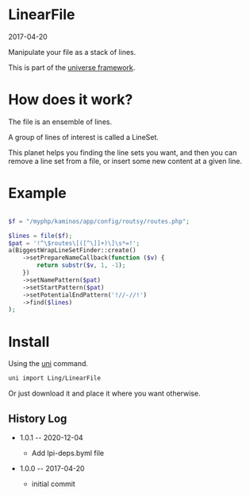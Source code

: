 LinearFile
===============
2017-04-20



Manipulate your file as a stack of lines.


This is part of the [universe framework](https://github.com/karayabin/universe-snapshot).



How does it work?
==================

The file is an ensemble of lines.

A group of lines of interest is called a LineSet.

This planet helps you finding the line sets you want, and then you can remove a line set from a file,
or insert some new content at a given line.




Example
============

```php

$f = "/myphp/kaminos/app/config/routsy/routes.php";

$lines = file($f);
$pat = '!^\$routes\[([^\]]+)\]\s*=!';
a(BiggestWrapLineSetFinder::create()
    ->setPrepareNameCallback(function ($v) {
        return substr($v, 1, -1);
    })
    ->setNamePattern($pat)
    ->setStartPattern($pat)
    ->setPotentialEndPattern('!//-//!')
    ->find($lines)
);

```










Install
==========
Using the [uni](https://github.com/lingtalfi/universe-naive-importer) command.
```bash
uni import Ling/LinearFile
```

Or just download it and place it where you want otherwise.
















History Log
------------------

- 1.0.1 -- 2020-12-04

    - Add lpi-deps.byml file

- 1.0.0 -- 2017-04-20

     - initial commit